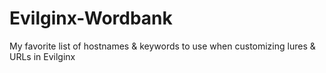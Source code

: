 # Evilginx-Wordbank
My favorite list of hostnames &amp; keywords to use when customizing lures &amp; URLs in Evilginx 

